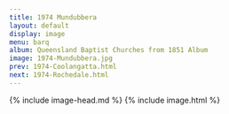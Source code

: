 ```yaml
---
title: 1974 Mundubbera
layout: default
display: image
menu: barq
album: Queensland Baptist Churches from 1851 Album
image: 1974-Mundubbera.jpg
prev: 1974-Coolangatta.html
next: 1974-Rochedale.html
---
```

{% include image-head.md %}
{% include image.html %}